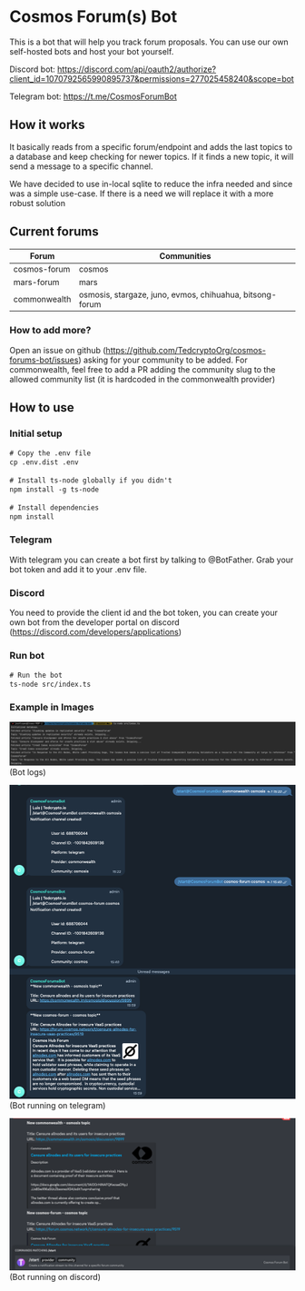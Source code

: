 # Cosmos Forum(s) Bot

This is a bot that will help you track forum proposals. You can use our own self-hosted bots and host your bot yourself.

Discord bot: https://discord.com/api/oauth2/authorize?client_id=1070792565990895737&permissions=277025458240&scope=bot

Telegram bot: https://t.me/CosmosForumBot

## How it works

It basically reads from a specific forum/endpoint and adds the last topics to a database
and keep checking for newer topics. If it finds a new topic, it will send a message to 
a specific channel.

We have decided to use in-local sqlite to reduce the infra needed and since was a simple use-case.
If there is a need we will replace it with a more robust solution

## Current forums

| Forum        | Communities                                              |
|--------------|----------------------------------------------------------|
| cosmos-forum | cosmos                                                   |
| mars-forum   | mars                                                     |
| commonwealth | osmosis, stargaze, juno, evmos, chihuahua, bitsong-forum |

### How to add more?

Open an issue on github (https://github.com/TedcryptoOrg/cosmos-forums-bot/issues) asking for your community to be added.
For commonwealth, feel free to add a PR adding the community slug to the allowed community list (it is hardcoded in the commonwealth provider)

## How to use

### Initial setup

```shell
# Copy the .env file
cp .env.dist .env

# Install ts-node globally if you didn't
npm install -g ts-node

# Install dependencies
npm install
```

### Telegram

With telegram you can create a bot first by talking to @BotFather. Grab your bot token and add
it to your .env file.

### Discord

You need to provide the client id and the bot token, you can create your own bot from the developer portal on discord (https://discord.com/developers/applications)

### Run bot

```shell
# Run the bot
ts-node src/index.ts
```

### Example in Images

![img.png](docs/image/bot_logs.png)
(Bot logs)

![img.png](docs/image/telegram_example.png)
(Bot running on telegram)

![img.png](docs/image/discord_example.png)
(Bot running on discord)

